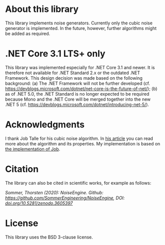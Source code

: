 # About this library
This library implements noise generators. Currently only the cubic noise generator is implemented. In the future, however, further algorithms might be added as required.

# .NET Core 3.1 LTS+ only
This library was implemented especially for .NET Core 3.1 and newer. It is therefore not available for .NET Standard 2.x or the outdated .NET Framework. This design decision was made based on the following background: (a) The .NET Framework will not be further developed (cf. https://devblogs.microsoft.com/dotnet/net-core-is-the-future-of-net/); (b) as of .NET 5.0, the .NET Standard is no longer expected to be required because Mono and the .NET Core will be merged together into the new .NET 5 (cf. https://devblogs.microsoft.com/dotnet/introducing-net-5/).

# Acknowledgments
I thank Job Talle for his cubic noise algorithm. In [his article](https://jobtalle.com/cubic_noise.html) you can read more about the algorithm and its properties. My implementation is based on [the implementation of Job](https://github.com/jobtalle/CubicNoise).

# Citation
The library can also be cited in scientific works, for example as follows:

*Sommer, Thorsten (2020): NoiseEngine. Github: https://github.com/SommerEngineering/NoiseEngine, DOI: [doi.org/10.5281/zenodo.3605397](https://doi.org/10.5281/zenodo.3605397)*

# License
This library uses the BSD 3-clause license.